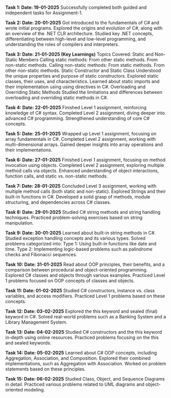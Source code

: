 **Task 1: Date: 19-01-2025**
Successfully completed both guided and independent tasks for Assignment-1.

**Task 2: Date: 20-01-2025**
Got introduced to the fundamentals of C# and wrote initial programs.
Explored the origins and evolution of C#, along with an overview of the .NET CLR architecture.
Studied key .NET concepts, differentiating between high-level and low-level programming, and understanding the roles of compilers and interpreters.

**Task 3: Date: 21-01-2025 (Key Learnings)**
Topics Covered:
Static and Non-Static Members
Calling static methods:
From other static methods.
From non-static methods.
Calling non-static methods:
From static methods.
From other non-static methods.
Static Constructor and Static Class
Understood the unique properties and purpose of static constructors.
Explored static classes, their uses, and characteristics.
Learned about static imports and their implementation using using directives in C#.
Overloading and Overriding Static Methods
Studied the limitations and differences between overloading and overriding static methods in C#.

**Task 4: Date: 22-01-2025**
Finished Level 1 assignment, reinforcing knowledge of C# syntax.
Completed Level 2 assignment, diving deeper into advanced C# programming.
Strengthened understanding of core C# concepts.

**Task 5: Date: 25-01-2025**
Wrapped up Level 1 assignment, focusing on array fundamentals in C#.
Completed Level 2 assignment, working with multi-dimensional arrays.
Gained deeper insights into array operations and their implementations.

**Task 6: Date: 27-01-2025**
Finished Level 1 assignment, focusing on method invocation using objects.
Completed Level 2 assignment, exploring multiple method calls via objects.
Enhanced understanding of object interactions, function calls, and static vs. non-static methods.

**Task 7: Date: 28-01-2025**
Concluded Level 3 assignment, working with multiple method calls (both static and non-static).
Explored Strings and their built-in functions in C#.
Developed a solid grasp of methods, module structuring, and dependencies across C# classes.

**Task 8: Date: 29-01-2025**
Studied C# string methods and string handling techniques.
Practiced problem-solving exercises based on string manipulation.

**Task 9: Date: 30-01-2025**
Learned about built-in string methods in C#.
Studied exception handling concepts and its various types.
Solved problems categorized into:
Type 1: Using built-in functions like date and time.
Type 2: Implementing logic-based problems such as palindrome checks and Fibonacci sequences.

**Task 10: Date: 31-01-2025**
Read about OOP principles, their benefits, and a comparison between procedural and object-oriented programming.
Explored C# classes and objects through various examples.
Practiced Level 1 problems focused on OOP concepts of classes and objects.

**Task 11: Date: 01-02-2025**
Studied C# constructors, instance vs. class variables, and access modifiers.
Practiced Level 1 problems based on these concepts.

**Task 12: Date: 03-02-2025**
Explored the this keyword and sealed (final) keyword in C#.
Solved real-world problems such as a Banking System and a Library Management System.

**Task 13: Date: 04-02-2025**
Studied C# constructors and the this keyword in-depth using online resources.
Practiced problems focusing on the this and sealed keywords.

**Task 14: Date: 05-02-2025**
Learned about C# OOP concepts, including Aggregation, Association, and Composition.
Explored their combined implementations, such as Aggregation with Association.
Worked on problem statements based on these principles.

**Task 15: Date: 06-02-2025**
Studied Class, Object, and Sequence Diagrams in detail.
Practiced various problems related to UML diagrams and object-oriented modeling.
